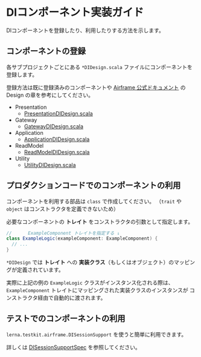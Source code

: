 # DIコンポーネント実装ガイド

DIコンポーネントを登録したり、利用したりする方法を示します。

## コンポーネントの登録

各サブプロジェクトごとにある `*DIDesign.scala` ファイルにコンポーネントを登録します。

登録方法は既に登録済みのコンポーネントや [Airframe 公式ドキュメント](https://wvlet.org/airframe/docs/airframe.html#design) の Design の章を参考にしてください。

- Presentation
    - [PresentationDIDesign.scala](/payment-app/presentation/src/main/scala/jp/co/tis/lerna/payment/presentation/PresentationDIDesign.scala)
- Gateway
    - [GatewayDIDesign.scala](/payment-app/gateway/src/main/scala/jp/co/tis/lerna/payment/gateway/GatewayDIDesign.scala)
- Application
    - [ApplicationDIDesign.scala](/payment-app/application/src/main/scala/jp/co/tis/lerna/payment/application/ApplicationDIDesign.scala)
- ReadModel
    - [ReadModelDIDesign.scala](/payment-app/read-model/src/main/scala/jp/co/tis/lerna/payment/readmodel/ReadModelDIDesign.scala)
- Utility
    - [UtilityDIDesign.scala](/payment-app/utility/src/main/scala/jp/co/tis/lerna/payment/utility/UtilityDIDesign.scala)

## プロダクションコードでのコンポーネントの利用

コンポーネントを利用する部品は `class` で作成してください。
（`trait` や `object` はコンストラクタを定義できないため）

必要なコンポーネントの **トレイト** をコンストラクタの引数として指定します。

```scala
//      ExampleComponent トレイトを指定する ↓
class ExampleLogic(exampleComponent: ExampleComponent) {
  // ...
}
```

`*DIDesign` では **トレイト** への **実装クラス**（もしくはオブジェクト）のマッピングが定義されています。

実際に上記の例の `ExampleLogic` クラスがインスタンス化される際は、
`ExampleComponent` トレイトにマッピングされた実装クラスのインスタンスが
コンストラクタ経由で自動的に渡されます。

## テストでのコンポーネントの利用

`lerna.testkit.airframe.DISessionSupport` を使うと簡単に利用できます。

詳しくは [DISessionSupportSpec](https://github.com/lerna-stack/lerna-app-library/tree/main/lerna-testkit/src/test/scala/lerna/testkit/airframe/DISessionSupportSpec.scala) を参照してください。
